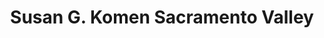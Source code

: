---
title: Susan G. Komen Sacramento Valley
logo: '/assets/images/susangkomen-logo.png'
site: 'https://www.komen.org/community/california/?req_url=https://komennccalifornia.org/'
review: 
  text: |-
    Nancy Brodovsky and SacConnects provide an invaluable service to the nonprofit community. Nancy’s is deeply committed to the nonprofit community and her vast connections and years of experience offer the very best recruitment network for any board. With Nancy’s help we were able to find board members that will lead and grow our organization with passion and commitment to our cause.
  excerpt: ''
  source: 
    name: Kelly Plag
    title: Executive Director
    org: ''
---